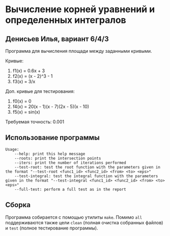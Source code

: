 # Вычисление корней уравнений и определенных интегралов
## Денисьев Илья, вариант 6/4/3

Программа для вычисления площади между заданными кривыми.

Кривые:
1) f1(x) = 0.6x + 3
2) f2(x) = (x - 2)^3 - 1
3) f3(x) = 3/x

Доп. кривые для тестирования:
1) f0(x) = 0
2) f4(x) = 20(x - 1)(x - 7)(2x - 5)(x - 10)
3) f5(x) = sin(x)

Требуемая точность: 0.001

## Использование программы

```
Usage:
    --help: print this help message
    --roots: print the intersection points
    --iters: print the number of iterations performed
    --test-root: test the root function with the parameters given in the format "--test-root <func1_id> <func2_id> <from> <to> <eps>"
    --test-integral: test the integral function with the parameters given in the format "--test-integral <func1_id> <func2_id> <from> <to> <eps>"
    --full-test: perform a full test as in the report
```

## Сборка

Программа собирается с помощью утилиты `make`. Помимо `all` поддерживаются
также цели `clean` (полная очистка собранных файлов) и `test` (полное 
тестирование программы).